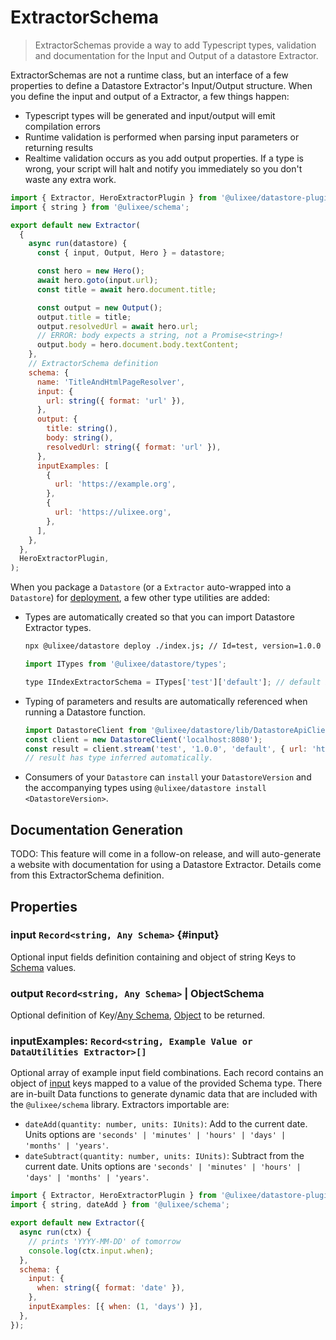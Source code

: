 # ExtractorSchema

> ExtractorSchemas provide a way to add Typescript types, validation and documentation for the Input and Output of a datastore Extractor.

ExtractorSchemas are not a runtime class, but an interface of a few properties to define a Datastore Extractor's Input/Output structure. When you define the input and output of a Extractor, a few things happen:

- Typescript types will be generated and input/output will emit compilation errors
- Runtime validation is performed when parsing input parameters or returning results
- Realtime validation occurs as you add output properties. If a type is wrong, your script will halt and notify you immediately so you don't waste any extra work.

```js
import { Extractor, HeroExtractorPlugin } from '@ulixee/datastore-plugins-hero';
import { string } from '@ulixee/schema';

export default new Extractor(
  {
    async run(datastore) {
      const { input, Output, Hero } = datastore;

      const hero = new Hero();
      await hero.goto(input.url);
      const title = await hero.document.title;

      const output = new Output();
      output.title = title;
      output.resolvedUrl = await hero.url;
      // ERROR: body expects a string, not a Promise<string>!
      output.body = hero.document.body.textContent;
    },
    // ExtractorSchema definition
    schema: {
      name: 'TitleAndHtmlPageResolver',
      input: {
        url: string({ format: 'url' }),
      },
      output: {
        title: string(),
        body: string(),
        resolvedUrl: string({ format: 'url' }),
      },
      inputExamples: [
        {
          url: 'https://example.org',
        },
        {
          url: 'https://ulixee.org',
        },
      ],
    },
  },
  HeroExtractorPlugin,
);
```

When you package a `Datastore` (or a `Extractor` auto-wrapped into a `Datastore`) for [deployment](../overview/deployment), a few other type utilities are added:

- Types are automatically created so that you can import Datastore Extractor types.

  ```bash
  npx @ulixee/datastore deploy ./index.js; // Id=test, version=1.0.0
  ```

  ```js
  import ITypes from '@ulixee/datastore/types';

  type IIndexExtractorSchema = ITypes['test']['default']; // default is the name if auto-packaged
  ```

- Typing of parameters and results are automatically referenced when running a Datastore function.

  ```js
  import DatastoreClient from '@ulixee/datastore/lib/DatastoreApiClient';
  const client = new DatastoreClient('localhost:8080');
  const result = client.stream('test', '1.0.0', 'default', { url: 'https://ulixee.org ' });
  // result has type inferred automatically.
  ```

- Consumers of your `Datastore` can `install` your `DatastoreVersion` and the accompanying types using `@ulixee/datastore install <DatastoreVersion>`.

## Documentation Generation

TODO: This feature will come in a follow-on release, and will auto-generate a website with documentation for using a Datastore Extractor. Details come from this ExtractorSchema definition.

## Properties

### input `Record<string, Any Schema>` {#input}

Optional input fields definition containing and object of string Keys to [Schema](./schema) values.

### output `Record<string, Any Schema>` | ObjectSchema

Optional definition of Key/[Any Schema](./schema), [Object](./schema#object) to be returned.

### inputExamples: `Record<string, Example Value or DataUtilities Extractor>[]`

Optional array of example input field combinations. Each record contains an object of [input](#input) keys mapped to a value of the provided Schema type. There are in-built Data functions to generate dynamic data that are included with the `@ulixee/schema` library. Extractors importable are:

- `dateAdd(quantity: number, units: IUnits)`: Add to the current date. Units options are `'seconds' | 'minutes' | 'hours' | 'days' | 'months' | 'years'`.
- `dateSubtract(quantity: number, units: IUnits)`: Subtract from the current date. Units options are `'seconds' | 'minutes' | 'hours' | 'days' | 'months' | 'years'`.

```js
import { Extractor, HeroExtractorPlugin } from '@ulixee/datastore-plugins-hero';
import { string, dateAdd } from '@ulixee/schema';

export default new Extractor({
  async run(ctx) {
    // prints 'YYYY-MM-DD' of tomorrow
    console.log(ctx.input.when);
  },
  schema: {
    input: {
      when: string({ format: 'date' }),
    },
    inputExamples: [{ when: (1, 'days') }],
  },
});
```
